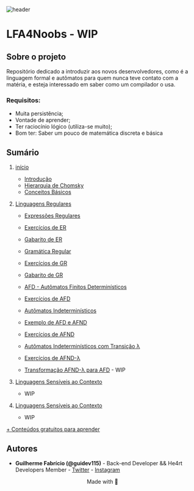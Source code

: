 ![header](https://github.com/andreluispy/assembly4noobs/blob/main/header-4noobs.svg)

# LFA4Noobs - WIP

## Sobre o projeto

Repositório dedicado a introduzir aos novos desenvolvedores, como é a linguagem formal e autômatos para quem nunca teve contato com a matéria, e esteja interessado em saber como um compilador o usa.

### Requisitos:
- Muita persistência;
- Vontade de aprender;
- Ter raciocínio lógico (utiliza-se muito);
- Bom ter: Saber um pouco de matemática discreta e básica

## Sumário

1. [início](1-introducao)
	- [Introdução](1-introducao/1-introducao-lfa.md)
	- [Hierarquia de Chomsky](1-introducao/2-hierarquia-chomsky.md)
	- [Conceitos Básicos](1-introducao/3-conceitos-basicos.md)


2. [Linguagens Regulares](2-linguagem-regulares)
	- [Expressões Regulares](2-linguagem-regulares/01-expressoes-regulares.md)
	- [Exercícios de ER](2-linguagem-regulares/02-exercicios-ER.md)
	- [Gabarito de ER](2-linguagem-regulares/03-gabarito-ER.md)


	- [Gramática Regular](2-linguagem-regulares/04-gramatica-regular.md)
	- [Exercícios de GR](2-linguagem-regulares/05-exercicios-GR.md)
	- [Gabarito de GR](2-linguagem-regulares/06-gabarito-GR.md)


	- [AFD - Autômatos Finitos Determinísticos](2-linguagem-regulares/07-automatos-deterministicos.md)
	- [Exercícios de AFD](2-linguagem-regulares/08-exercicios-afd.md)


	- [Autômatos Indeterminísticos](2-linguagem-regulares/10-automatos-inderministicos-afnd.md)
	- [Exemplo de AFD e AFND](2-linguagem-regulares/10.1-automatos-inderministicos-afnd.md)
	- [Exercícios de AFND](2-linguagem-regulares/11-exercicios-afnd.md)


	- [Autômatos Indeterminísticos com Transição λ](2-linguagem-regulares/13-automatos-inderministicos-λ-afnd-λ.md)
	- [Exercícios de AFND-λ](2-linguagem-regulares/14-exercicio-afnd-λ.md)


	- [Transformação AFND-λ para AFD](2-linguagem-regulares/16-transformacao-afndλ-afd.md) - WIP


3.  [Linguagens Sensíveis ao Contexto](3-linguagem-livre-contexto)
	- WIP

4.  [Linguagens Sensíveis ao Contexto](4-linguagem-sensiveis-contexto)
	- WIP


[+ Conteúdos gratuitos para aprender](https://github.com/he4rt/4noobs)

## Autores

- **Guilherme Fabrício (@guidev115)** - Back-end Developer && He4rt Developers Member - [Twitter](https://twitter.com/guidev115) - [Instagram](https://www.instagram.com/guidev115/)

<p align="center">Made with 💜</p>
